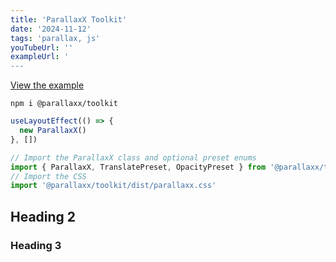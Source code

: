 ```yaml
---
title: 'ParallaxX Toolkit'
date: '2024-11-12'
tags: 'parallax, js'
youTubeUrl: ''
exampleUrl: '
---
```


[View the example](https://parallaxx-site.vercel.app/)

```curl
npm i @parallaxx/toolkit
```

```jsx
useLayoutEffect(() => {
  new ParallaxX()
}, [])
```

```typescript
// Import the ParallaxX class and optional preset enums
import { ParallaxX, TranslatePreset, OpacityPreset } from '@parallaxx/toolkit'
// Import the CSS
import '@parallaxx/toolkit/dist/parallaxx.css'
```

## Heading 2

### Heading 3
